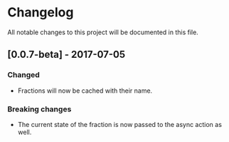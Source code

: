 # Changelog
All notable changes to this project will be documented in this file.

## [0.0.7-beta] - 2017-07-05

### Changed
- Fractions will now be cached with their name.

### Breaking changes
- The current state of the fraction is now passed to the async action as well.
